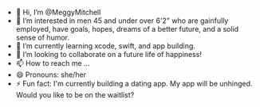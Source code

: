 - 👋 Hi, I’m @MeggyMitchell
- 👀 I’m interested in men 45 and under over 6'2" who are gainfully employed, have goals, hopes, dreams of a better future, and a solid sense of humor.
- 🌱 I’m currently learning xcode, swift, and app building. 
- 💞️ I’m looking to collaborate on a future life of happiness!
- 📫 How to reach me ...
- 😄 Pronouns: she/her
- ⚡ Fun fact: I'm currently building a dating app. My app will be unhinged. Would you like to be on the waitlist?

<!---
MeggyMitchell/MeggyMitchell is a ✨ special ✨ repository because its `README.md` (this file) appears on your GitHub profile.
You can click the Preview link to take a look at your changes.
--->
